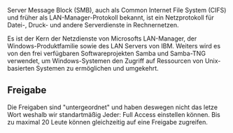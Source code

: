 Server Message Block (SMB), auch als Common Internet File System (CIFS) und früher als LAN-Manager-Protokoll bekannt, ist ein Netzprotokoll für Datei-, Druck- und andere Serverdienste in Rechnernetzen.

Es ist der Kern der Netzdienste von Microsofts LAN-Manager, der Windows-Produktfamilie sowie des LAN Servers von IBM. Weiters wird es von den frei verfügbaren Softwareprojekten Samba und Samba-TNG verwendet, um Windows-Systemen den Zugriff auf Ressourcen von Unix-basierten Systemen zu ermöglichen und umgekehrt.

## Freigabe 
Die Freigaben sind "untergeordnet" und haben deswegen nicht das letze Wort weshalb wir standartmäßig Jeder: Full Access einstellen können. 
Bis zu maximal 20 Leute können gleichzeitig auf eine Freigabe zugreifen. 